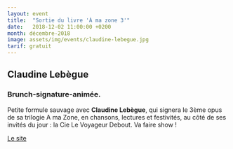 ```yaml
---
layout: event
title:  "Sortie du livre 'À ma zone 3'"
date:   2018-12-02 11:00:00 +0200
month: décembre-2018
image: assets/img/events/claudine-lebegue.jpg
tarif: gratuit
---
```


## Claudine Lebègue  

### Brunch-signature-animée.

Petite formule sauvage avec **Claudine Lebègue**, qui signera le 3ème opus de sa trilogie A ma Zone, en chansons, lectures et festivités, au côté de ses invités du jour : la Cie Le Voyageur Debout. Va faire show !

[Le site](http://claudine.lebegue.free.fr)
